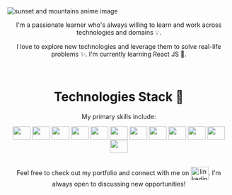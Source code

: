 <img src="https://github.com/BogdanCatalin-Iacob/BogdanCatalin-Iacob/assets/62476009/07984f4d-cb83-46e7-b2c9-4172d74a05ef" alt="sunset and mountains anime image">

<br>

<p align="center">I'm a passionate learner who's always willing to learn and work across technologies and domains 💡.</p>
<p align="center">I love to explore new technologies and leverage them to solve real-life problems ✨. I'm currently learning React JS 🤯.</p>

<br>

<h1 align="center">Technologies Stack 🚀</h1>

<p align="center">My primary skills include:</p>
<div align="center">
  <img align="center" src="https://cdn.simpleicons.org/html5/" alt="" height="30" width="40" />
  <img align="center" src="https://cdn.simpleicons.org/css3" alt="" height="30" width="40" />
  <img align="center" src="https://cdn.simpleicons.org/javascript" alt="" height="30" width="40" />
  <img align="center" src="https://cdn.simpleicons.org/react" alt="" height="30" width="40" />
  <img align="center" src="https://cdn.simpleicons.org/bootstrap" alt="" height="30" width="40" />
  <img align="center" src="https://cdn.simpleicons.org/python" alt="" height="30" width="40" />
  <img align="center" src="https://cdn.simpleicons.org/django" alt="" height="30" width="40" />
  <img align="center" src="https://cdn.simpleicons.org/flask" alt="" height="30" width="40" />
  <img align="center" src="https://cdn.simpleicons.org/postgresql" alt="" height="30" width="40" />
  <img align="center" src="https://cdn.simpleicons.org/mongodb" alt="" height="30" width="40" />
  <img align="center" src="https://cdn.simpleicons.org/heroku" alt="" height="30" width="40" />
  <img align="center" src="https://cdn.simpleicons.org/git" alt="" height="30" width="40" />
</div>

<br>

<p align="center">Feel free to check out my portfolio and connect with me on <a href="https://www.linkedin.com/in/bogdan-iacob-21291b68/" target="_blank"><img align="center" src="https://cdn.simpleicons.org/linkedin" alt="linkedin icon" height="30" width="40" /></a>. I'm always open to discussing new opportunities!</p>

<!---
BogdanCatalin-Iacob/BogdanCatalin-Iacob is a ✨ special ✨ repository because its `README.md` (this file) appears on your GitHub profile.
You can click the Preview link to take a look at your changes.
--->
